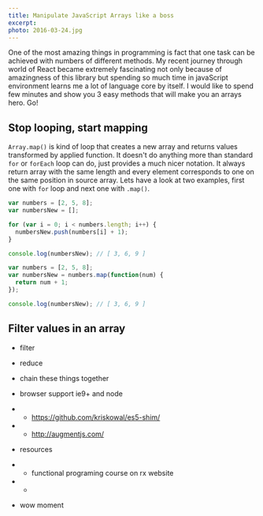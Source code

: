 ```yaml
---
title: Manipulate JavaScript Arrays like a boss
excerpt:
photo: 2016-03-24.jpg
---
```


One of the most amazing things in programming is fact that one task can be achieved with numbers of different methods. My recent journey through world of React became extremely fascinating not only because of amazingness of this library but spending so much time in javaScript environment learns me a lot of language core by itself. I would like to spend few minutes and show you 3 easy methods that will make you an arrays hero. Go!

## Stop looping, start mapping

`Array.map()` is kind of loop that creates a new array and returns values transformed by applied function. It doesn't  do anything more than standard `for` or `forEach` loop can do, just provides a much nicer notation. It always return array with the same length and every element corresponds to one on the same position in source array. Lets have a look at two examples, first one with `for` loop and next one with `.map()`.

```js
var numbers = [2, 5, 8];
var numbersNew = [];

for (var i = 0; i < numbers.length; i++) {
  numbersNew.push(numbers[i] + 1);
}

console.log(numbersNew); // [ 3, 6, 9 ]
```

```js
var numbers = [2, 5, 8];
var numbersNew = numbers.map(function(num) {
  return num + 1;
});

console.log(numbersNew); // [ 3, 6, 9 ]
```

## Filter values in an array

- filter
- reduce
- chain these things together
- browser support ie9+ and node
- - https://github.com/kriskowal/es5-shim/
- - http://augmentjs.com/
- resources
- - functional programing course on rx website
- -

- wow moment
